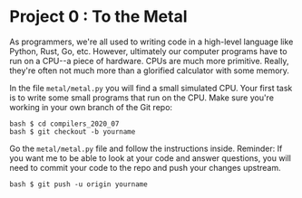 # Project 0 : To the Metal

As programmers, we're all used to writing code in a high-level language like Python, Rust, Go, etc.  However, ultimately our computer programs have to run on a CPU--a piece of hardware.  CPUs are much more primitive.  Really, they're often not much more than a glorified calculator with some memory. 

In the file `metal/metal.py` you will find a small simulated CPU.  Your first task is to write some small programs that run on the CPU. Make sure you're working in your own branch of the Git repo:

```
bash $ cd compilers_2020_07
bash $ git checkout -b yourname
```

Go the `metal/metal.py` file and follow the instructions inside. Reminder: If you want me to be able to look at your code and answer questions, you will need to commit your code to the repo and push your changes upstream.

```
bash $ git push -u origin yourname
```

